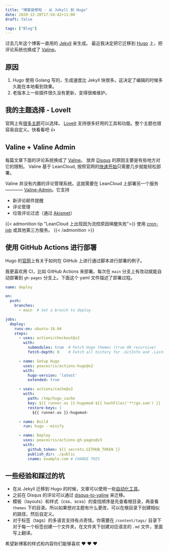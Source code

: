 ```yaml
---
title: "博客装修啦 - 从 Jekyll 到 Hugo"
date: 2020-12-28T17:54:42+11:00
draft: false

tags: ["Blog"]
---
```


过去几年这个博客一直用的 [Jekyll](https://jekyllrb.com/) 来生成。
最近我决定把它迁移到 [Hugo](https://gohugo.io/) 上，把评论系统也换成了 [Valine](https://valine.js.org/)。

<!--more--> 

## 原因
1. Hugo 使用 Golang 写的，生成速度比 Jekyll 快很多。这决定了编辑的时候多久能在本地看到效果。
1. 老版本上一些插件很久没有更新，变得很难维护。

## 我的主题选择 - LoveIt
官网上有[很多主题](https://www.gohugo.org/theme/)可以选择。
[LoveIt](https://github.com/dillonzq/LoveIt/blob/master/README.zh-cn.md) 支持很多好用的工具和功能。整个主题也很容易自定义。快看看吧 :+1:

## Valine + Valine Admin
每篇文章下面的评论系统换成了 [Valine](https://valine.js.org/)。
放弃 [Disqus](https://disqus.com/) 的原因主要是有些地方对它的限制。
Valine 基于 LeanCloud, 按照官网的[快速开始](https://valine.js.org/quickstart.html)只需要几步就能轻松部署。

Valine 并没有内置的评论管理系统。这就需要在 LeanCloud 上部署另一个服务———— [Valine-Admin](https://github.com/DesertsP/Valine-Admin)。它支持

- 新评论邮件提醒
- 评论管理
- 垃圾评论过滤（通过 [Akismet](https://akismet.com/)）

{{< admonition tip "LeanCloud 上出现因为流控原因唤醒失败">}}
使用 [cron-job](https://cron-job.org/en/) 或其他第三方服务。
{{< /admonition >}}

## 使用 GitHub Actions 进行部署
Hugo 的[官网](https://gohugo.io/hosting-and-deployment/hosting-on-github/)上有关于如何在 GitHub 上进行通过脚本进行部署的例子。

我更喜欢用 CI，比如 GitHub Actions 来部署。每次在 `main` 分支上有改动就能自动部署到 `gh-pages` 分支上。下面这个 yaml 文件描述了部署过程。

```yaml
name: deploy

on:
  push:
    branches:
      - main  # Set a branch to deploy

jobs:
  deploy:
    runs-on: ubuntu-18.04
    steps:
      - uses: actions/checkout@v2
        with:
          submodules: true  # Fetch Hugo themes (true OR recursive)
          fetch-depth: 0    # Fetch all history for .GitInfo and .Lastmod

      - name: Setup Hugo
        uses: peaceiris/actions-hugo@v2
        with:
          hugo-version: 'latest'
          extended: true

      - uses: actions/cache@v2
        with:
          path: /tmp/hugo_cache
          key: ${{ runner.os }}-hugomod-${{ hashFiles('**/go.sum') }}
          restore-keys: |
            ${{ runner.os }}-hugomod-

      - name: Build
        run: hugo --minify

      - name: Deploy
        uses: peaceiris/actions-gh-pages@v3
        with:
          github_token: ${{ secrets.GITHUB_TOKEN }}
          publish_dir: ./public
          cname: example.com # CHANGE THIS
```

## 一些经验和踩过的坑

* 在从 Jekyll 迁移到 Hugo 的时候，文章可以使用一些[自动化工具](https://gohugo.io/tools/migrations/)。
* 之前在 Disqus 的评论可以通过 [disqus-to-valine](https://taosky.github.io/disqus-to-valine/) 来迁移。
* 模板（layouts）和样式（css、scss）的查找顺序是先查看根目录，再查看 `themes` 下的目录。所以如果想对主题有什么更改，可以在根目录下创建相似的路径，然后自定义。
* 对于标签（tags）的多语言支持有点奇怪。你需要在 `/content/tags/` 目录下对于每一个标签创建一个文件夹，在文件夹下创建对应语言的 `.md` 文件，里面写上翻译。

希望新博客的样式和内容你们能够喜欢 :heart: :heart: :heart:
